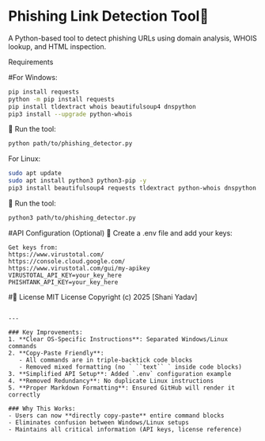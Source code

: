 # Phishing Link Detection Tool🚨

A Python-based tool to detect phishing URLs using domain analysis, WHOIS lookup, and HTML inspection.

Requirements

#For Windows:
```bash
pip install requests
python -m pip install requests
pip install tldextract whois beautifulsoup4 dnspython
pip3 install --upgrade python-whois
```
🚀 Run the tool:
```bash
python path/to/phishing_detector.py

```
For Linux:
```bash
sudo apt update
sudo apt install python3 python3-pip -y
pip3 install beautifulsoup4 requests tldextract python-whois dnspython
```
🚀 Run the tool:
```bash
python3 path/to/phishing_detector.py
```
#API Configuration (Optional) 🔑 
Create a .env file and add your keys:
```
Get keys from:
https://www.virustotal.com/
https://console.cloud.google.com/
https://www.virustotal.com/gui/my-apikey
VIRUSTOTAL_API_KEY=your_key_here
PHISHTANK_API_KEY=your_key_here
```
#📜 License
MIT License
Copyright (c) 2025 [Shani Yadav]
```

---

### Key Improvements:
1. **Clear OS-Specific Instructions**: Separated Windows/Linux commands
2. **Copy-Paste Friendly**:
   - All commands are in triple-backtick code blocks
   - Removed mixed formatting (no ` ``text`` ` inside code blocks)
3. **Simplified API Setup**: Added `.env` configuration example
4. **Removed Redundancy**: No duplicate Linux instructions
5. **Proper Markdown Formatting**: Ensured GitHub will render it correctly

### Why This Works:
- Users can now **directly copy-paste** entire command blocks
- Eliminates confusion between Windows/Linux setups
- Maintains all critical information (API keys, license reference)


